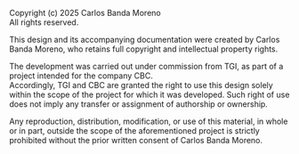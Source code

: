 Copyright (c) 2025 Carlos Banda Moreno  
All rights reserved.  

This design and its accompanying documentation were created by Carlos Banda Moreno, who retains full copyright and intellectual property rights.  

The development was carried out under commission from TGI, as part of a project intended for the company CBC.  
Accordingly, TGI and CBC are granted the right to use this design solely within the scope of the project for which it was developed. Such right of use does not imply any transfer or assignment of authorship or ownership.  

Any reproduction, distribution, modification, or use of this material, in whole or in part, outside the scope of the aforementioned project is strictly prohibited without the prior written consent of Carlos Banda Moreno.
